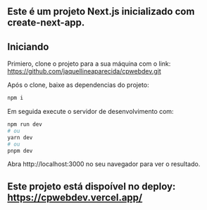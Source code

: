 ## Este é um projeto Next.js inicializado com create-next-app.

## Iniciando
Primiero, clone o projeto para a sua máquina com o link: https://github.com/jaquellineaparecida/cpwebdev.git

Após o clone, baixe as dependencias do projeto:
``` bash
npm i
```

Em seguida execute o servidor de desenvolvimento com:
``` bash
npm run dev
# ou
yarn dev
# ou
pnpm dev
```

Abra http://localhost:3000 no seu navegador para ver o resultado.

## Este projeto está dispoível no deploy: https://cpwebdev.vercel.app/
